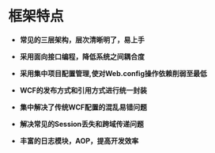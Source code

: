 # 框架特点

* **常见的三层架构，层次清晰明了，易上手**
 
* **采用面向接口编程，降低系统之间耦合度**

* **采用集中项目配置管理,使对Web.config操作依赖削弱至最低**

* **WCF的发布方式和引用方式进行统一封装**

* **集中解决了传统WCF配置的混乱易错问题**
 
* **解决常见的Session丢失和跨域传递问题**

* **丰富的日志模块，AOP，提高开发效率**


